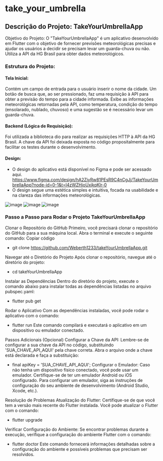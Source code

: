 # take_your_umbrella

## Descrição do Projeto: TakeYourUmbrellaApp
Objetivo do Projeto:
O "TakeYourUmbrellaApp" é um aplicativo desenvolvido em Flutter com o objetivo de fornecer previsões meteorológicas precisas e ajudar os usuários a decidir se precisam levar um guarda-chuva ou não. Utiliza a API da HG Brasil para obter dados meteorológicos.

### Estrutura do Projeto:

#### Tela Inicial:

Contém um campo de entrada para o usuário inserir o nome da cidade.
Um botão de busca que, ao ser pressionado, faz uma requisição à API para obter a previsão do tempo para a cidade informada.
Exibe as informações meteorológicas retornadas pela API, como temperatura, condição do tempo (ensolarado, nublado, chuvoso) e uma sugestão se é necessário levar um guarda-chuva.

#### Backend (Lógica de Requisição):
Foi utilizada a biblioteca dio para realizar as requisições HTTP à API da HG Brasil.
A chave da API foi deixada exposta no código propositalmente para facilitar os testes durante o desenvolvimento. 

#### Design:
- O design do aplicativo está disponível no Figma e pode ser acessado aqui.
https://www.figma.com/design/hA2ZjyRw81PEsR9C4nCgJj/TakeYourUmbrellaApp?node-id=0-1&t=l4zWZHjoUxjkqKlr-0
- O design segue uma estética simples e intuitiva, focada na usabilidade e na clareza das informações meteorológicas.

![image](https://github.com/Weberth1233/takeYourUmbrellaApp/assets/51481418/01968275-d9dc-4530-a924-e62c41057aff)
![image](https://github.com/Weberth1233/takeYourUmbrellaApp/assets/51481418/f5a86426-e25f-4348-87c0-8bd9924b5fdb)
![image](https://github.com/Weberth1233/takeYourUmbrellaApp/assets/51481418/791e2708-5688-4d28-a7ff-d88480cc1003)

### Passo a Passo para Rodar o Projeto TakeYourUmbrellaApp

Clonar o Repositório do GitHub
Primeiro, você precisará clonar o repositório do GitHub para a sua máquina local. Abra o terminal e execute o seguinte comando:
Copiar código
- git clone https://github.com/Weberth1233/takeYourUmbrellaApp.git

Navegar até o Diretório do Projeto
Após clonar o repositório, navegue até o diretório do projeto:
- cd takeYourUmbrellaApp

Instalar as Dependências
Dentro do diretório do projeto, execute o comando abaixo para instalar todas as dependências listadas no arquivo pubspec.yaml:
- flutter pub get

Rodar o Aplicativo
Com as dependências instaladas, você pode rodar o aplicativo com o comando:
- flutter run
Este comando compilará e executará o aplicativo em um dispositivo ou emulador conectado.

Passos Adicionais (Opcional)
Configurar a Chave da API: Lembre-se de configurar a sua chave da API no código, substituindo 'SUA_CHAVE_API_AQUI' pela chave correta. 
Abra o arquivo onde a chave está declarada e faça a substituição:
- final apiKey = 'SUA_CHAVE_API_AQUI';
Configurar o Emulador: Caso não tenha um dispositivo físico conectado, você pode usar um emulador. Certifique-se de ter um emulador Android ou iOS configurado. Para configurar um emulador, siga as instruções de configuração do seu ambiente de desenvolvimento (Android Studio, Xcode, etc.).

Resolução de Problemas
Atualização do Flutter: Certifique-se de que você tem a versão mais recente do Flutter instalada. Você pode atualizar o Flutter com o comando:
- flutter upgrade

Verificar Configuração do Ambiente: Se encontrar problemas durante a execução, verifique a configuração do ambiente Flutter com o comando:
- flutter doctor
Este comando fornecerá informações detalhadas sobre a configuração do ambiente e possíveis problemas que precisam ser resolvidos.

